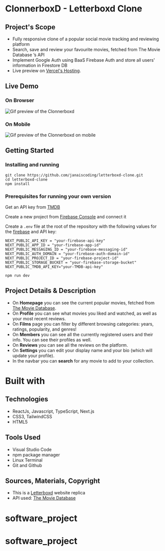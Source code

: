 # ClonnerboxD - Letterboxd Clone

## Project's Scope

- Fully responsive clone of a popular social movie tracking and reviewing platform
- Search, save and review your favourite movies, fetched from The Movie Database ’s API
- Implement Google Auth using BaaS Firebase Auth and store all users' information in Firestore DB
- Live preview on [Vercel's Hosting](https://clonnerboxd.vercel.app/).

## Live Demo

### On Browser

![Gif preview of the Clonnerboxd](./assets/clonnerboxd-preview-desktop.gif)

### On Mobile

![Gif preview of the Clonnerboxd on mobile](./assets/clonnerboxd-mobile-preview.gif)

## Getting Started

### Installing and running

```
git clone https://github.com/janaiscoding/letterboxd-clone.git
cd letterboxd-clone
npm install
```

### Prerequisites for running your own version

Get an API key from [TMDB](https://developer.themoviedb.org/reference/intro/getting-started)

Create a new project from [Firebase Console](https://console.firebase.google.com/u/0/) and connect it

Create a `.env` file at the root of the repository with the following values for the [firebase](https://firebase.google.com/docs/web/learn-more#config-object) and API key:

```
NEXT_PUBLIC_API_KEY = "your-firebase-api-key"
NEXT_PUBLIC_APP_ID = "your-firebase-app-id"
NEXT_PUBLIC_MESSAGING_ID = "your-firebase-messaging-id"
NEXT_PUBLIC_AUTH_DOMAIN = "your-firebase-auth-domain-id"
NEXT_PUBLIC_PROJECT_ID = "your-firebase-project-id"
NEXT_PUBLIC_STORAGE_BUCKET = "your-firebase-storage-bucket"
NEXT_PUBLIC_TMDB_API_KEY="your-TMDB-api-key"
```

```
npm run dev
```

## Project Details & Description

- On **Homepage** you can see the current popular movies, fetched from [The Movie Database](https://www.themoviedb.org/).
- On **Profile** you can see what movies you liked and watched, as well as your most recent reviews.
- On **Films** page you can filter by different browsing categories: years, ratings, popularity, and genres!
- On **Members** you can see all the currently registered users and their info. You can see their profiles as well.
- On **Reviews** you can see all the reviews on the platform.
- On **Settings** you can edit your display name and your bio (which will update your profile).
- In the navbar you can **search** for any movie to add to your collection.

# Built with

## Technologies

- ReactJs, Javascript, TypeScript, Next.js
- CSS3, TailwindCSS
- HTML5

## Tools Used

- Visual Studio Code
- npm package manager
- Linux Terminal
- Git and Github

## Sources, Materials, Copyright

- This is a [Letterboxd](https://letterboxd.com/) website replica
- API used: [The Movie Database](https://www.themoviedb.org/)
# software_project
# software_project
